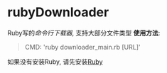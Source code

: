 # rubyDownloader
Ruby写的*命令行下载器*, 支持大部分文件类型
**使用方法**:
> CMD:
'ruby downloader_main.rb [URL]'

如果没有安装Ruby, 请先安装[Ruby](https://www.ruby-lang.org/en/)

